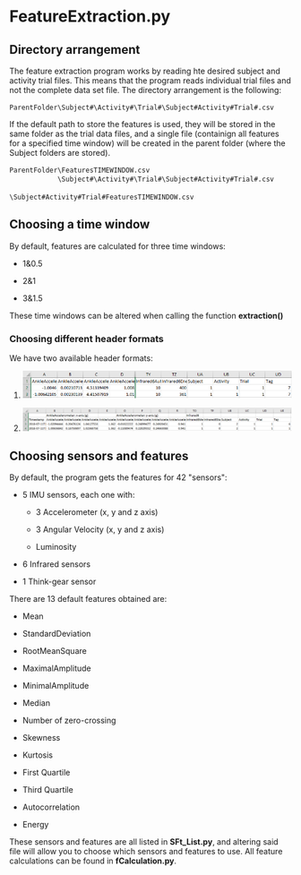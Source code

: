 # FeatureExtraction.py

## Directory arrangement

The feature extraction program works by reading hte desired subject and activity trial files. This means that the program reads individual trial files and not the complete data set file. The directory arrangement is the following:


    ParentFolder\Subject#\Activity#\Trial#\Subject#Activity#Trial#.csv


If the default path to store the features is used, they will be stored in the same folder as the trial data files, and a single file (containign all features for a specified time window) will be created in the parent folder (where the Subject folders are stored).


    ParentFolder\FeaturesTIMEWINDOW.csv
                \Subject#\Activity#\Trial#\Subject#Activity#Trial#.csv
                                          \Subject#Activity#Trial#FeaturesTIMEWINDOW.csv


## Choosing a time window

By default, features are calculated for three time windows:

- 1&0.5

- 2&1

- 3&1.5

These time windows can be altered when calling the function **extraction()**

### Choosing different header formats

We have two available header formats:

1. ![](header1.png)


2. ![](header2.png)


## Choosing sensors and features

By default, the program gets the features for 42 "sensors":

- 5 IMU sensors, each one with:

  - 3 Accelerometer (x, y and z axis)

  - 3 Angular Velocity (x, y and z axis)

  - Luminosity

- 6 Infrared sensors

- 1 Think-gear sensor

There are 13 default features obtained are:

- Mean

- StandardDeviation

- RootMeanSquare

- MaximalAmplitude

- MinimalAmplitude

- Median

- Number of zero-crossing

- Skewness

- Kurtosis

- First Quartile

- Third Quartile

- Autocorrelation

- Energy


These sensors and features are all listed in **SFt_List.py**, and altering said file will allow you to choose which sensors and features to use. All feature calculations can be found in **fCalculation.py**.
